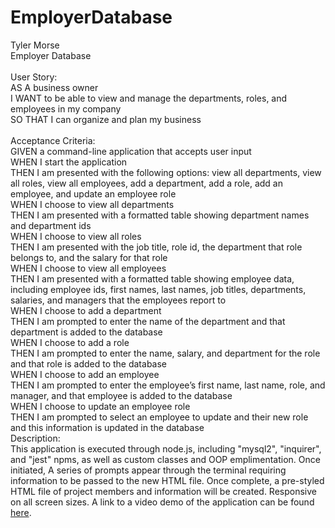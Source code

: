 # EmployerDatabase
Tyler Morse<br>
Employer Database<br>
<br>
User Story:<br>
AS A business owner<br>
I WANT to be able to view and manage the departments, roles, and employees in my company<br>
SO THAT I can organize and plan my business<br>
<br>
Acceptance Criteria:<br>
GIVEN a command-line application that accepts user input<br>
WHEN I start the application<br>
THEN I am presented with the following options: view all departments, view all roles, view all employees, add a department, add a role, add an employee, and update an employee role<br>
WHEN I choose to view all departments<br>
THEN I am presented with a formatted table showing department names and department ids<br>
WHEN I choose to view all roles<br>
THEN I am presented with the job title, role id, the department that role belongs to, and the salary for that role<br>
WHEN I choose to view all employees<br>
THEN I am presented with a formatted table showing employee data, including employee ids, first names, last names, job titles, departments, salaries, and managers that the employees report to<br>
WHEN I choose to add a department<br>
THEN I am prompted to enter the name of the department and that department is added to the database<br>
WHEN I choose to add a role<br>
THEN I am prompted to enter the name, salary, and department for the role and that role is added to the database<br>
WHEN I choose to add an employee<br>
THEN I am prompted to enter the employee’s first name, last name, role, and manager, and that employee is added to the database<br>
WHEN I choose to update an employee role<br>
THEN I am prompted to select an employee to update and their new role and this information is updated in the database<br>
Description:<br>
This application is executed through node.js, including "mysql2", "inquirer", and "jest" npms, as well as custom classes and OOP emplimentation. Once initiated, A series of prompts appear through the terminal requiring information to be passed to the new HTML file. Once complete, a pre-styled HTML file of project members and information will be created. Responsive on all screen sizes.
A link to a video demo of the application can be found <a href="https://drive.google.com/file/d/1BJ3A17VPO9xyPI7A9FYKqPIwEwAxX9tO/view">here<a>.